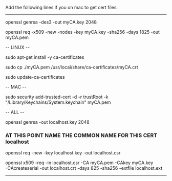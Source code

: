 Add the following lines if you on mac to get cert files.

------

openssl genrsa -des3 -out myCA.key 2048

openssl req -x509 -new -nodes -key myCA.key -sha256 -days 1825 -out myCA.pem

-- LINUX --

sudo apt-get install -y ca-certificates

sudo cp ./myCA.pem /usr/local/share/ca-certificates/myCA.crt

sudo update-ca-certificates

-- MAC --

sudo security add-trusted-cert -d -r trustRoot -k "/Library/Keychains/System.keychain" myCA.pem

-- ALL --

openssl genrsa -out localhost.key 2048

### AT THIS POINT NAME THE COMMON NAME FOR THIS CERT localhost

openssl req -new -key localhost.key -out localhost.csr

openssl x509 -req -in localhost.csr -CA myCA.pem -CAkey myCA.key \
-CAcreateserial -out localhost.crt -days 825 -sha256 -extfile localhost.ext

-------
